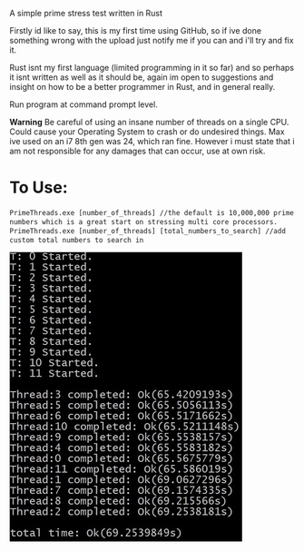 A simple prime stress test written in Rust

Firstly id like to say, this is my first time using GitHub, so if ive done something wrong with the upload just notify me if you can and i'll try and fix it.

Rust isnt my first language (limited programming in it so far) and so perhaps it isnt written as well as it should be, again im open to suggestions and insight on how to be a better programmer in Rust, and in general really.

Run program at command prompt level.

**Warning** Be careful of using an insane number of threads on a single CPU. Could cause your Operating System to crash or do undesired things.
Max ive used on an i7 8th gen was 24, which ran fine. However i must state that i am not responsible for any damages that can occur, use at own risk.

# To Use:
```
PrimeThreads.exe [number_of_threads] //the default is 10,000,000 prime numbers which is a great start on stressing multi core processors. 
PrimeThreads.exe [number_of_threads] [total_numbers_to_search] //add custom total numbers to search in
```

![PrimeThreads_cmd.jpg](https://github.com/rav-en/PrimeThreads/blob/master/PrimeThreads_cmd.jpg)
